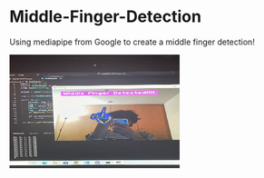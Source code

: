 # Middle-Finger-Detection

Using mediapipe from Google to create a middle finger detection!


<img src="https://github.com/phamkinhquoc2002/middle-finger-detection/blob/main/middle_finger.jpg" alt="test_img" width="300" height="200">


